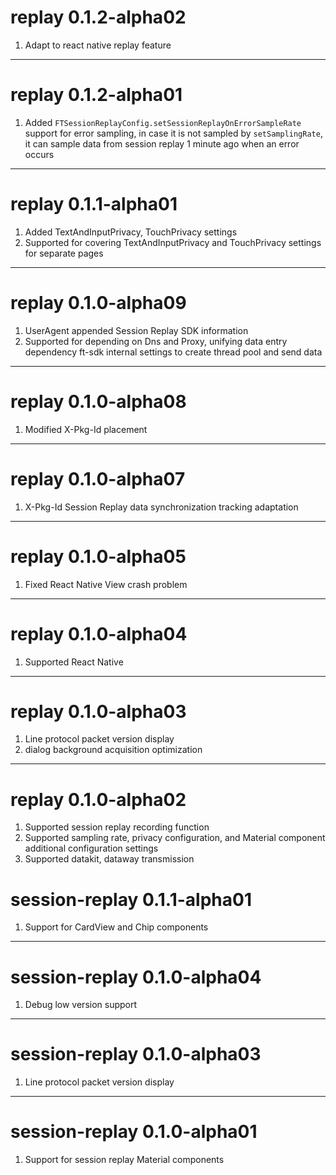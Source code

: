 # replay 0.1.2-alpha02
1. Adapt to react native replay feature

---
# replay 0.1.2-alpha01
1. Added `FTSessionReplayConfig.setSessionReplayOnErrorSampleRate` support for error sampling, in case it is not sampled by `setSamplingRate`, it can sample data from session replay 1 minute ago when an error occurs

---
# replay 0.1.1-alpha01
1. Added TextAndInputPrivacy, TouchPrivacy settings
2. Supported for covering TextAndInputPrivacy and TouchPrivacy settings for separate pages

---
# replay 0.1.0-alpha09
1. UserAgent appended Session Replay SDK information
2. Supported for depending on Dns and Proxy, unifying data entry dependency ft-sdk internal settings to create thread pool and send data

---
# replay 0.1.0-alpha08
1. Modified X-Pkg-Id placement

---
# replay 0.1.0-alpha07
1. X-Pkg-Id Session Replay data synchronization tracking adaptation

---
# replay 0.1.0-alpha05
1. Fixed React Native View crash problem

---
# replay 0.1.0-alpha04
1. Supported React Native

---
# replay 0.1.0-alpha03
1. Line protocol packet version display
2. dialog background acquisition optimization

---
# replay 0.1.0-alpha02
1. Supported session replay recording function
2. Supported sampling rate, privacy configuration, and Material component additional configuration settings
3. Supported datakit, dataway transmission

# session-replay 0.1.1-alpha01
1. Support for CardView and Chip components

---
# session-replay 0.1.0-alpha04
1. Debug low version support

---
# session-replay 0.1.0-alpha03
1. Line protocol packet version display

---
# session-replay 0.1.0-alpha01
1. Support for session replay Material components